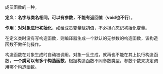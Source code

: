 成员函数的一种。

**定义**：**名字与类名相同，可以有参数，不能有返回值**（**void也不行**）。

**作用**：**对对象进行初始化**，如给成员变量赋初值，不必担心忘记初始化变量。

在定义类时没有写构造函数，则编译器生成一个默认的无参数的构造函数，该构造函数不做任何操作。

构造函数在对象生成时自动被调用。对象一旦生成，就再也不能在其上执行构造函数，**一个类可以有多个构造函数**，根据构造函数不同参数类型，参数个数来决定调用哪个构造函数。